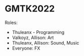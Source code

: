 # GMTK2022

Roles:
- Thuleanx - Programming
- Valkoyz, Allison: Art
- Thuleanx, Allison: Sound, Music
- Everyone: FX
